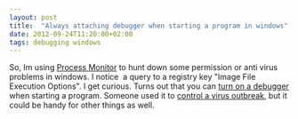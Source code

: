 ```yaml
---
layout: post
title:  "Always attaching debugger when starting a program in windows"
date: 2012-09-24T11:20:00+02:00
tags: debugging windows
---
```


So, Im using [Process Monitor](http://technet.microsoft.com/en-us/sysinternals/bb896645) to hunt down some permission or anti virus problems in windows. I notice  a query to a registry key "Image File Execution Options". I get curious. Turns out that you can [turn on a debugger](http://msdn.microsoft.com/en-us/library/windows/desktop/ff190925(v=vs.85).aspx) when starting a program. Someone used it to [control a virus outbreak](http://blogs.technet.com/b/marcelofartura/archive/2006/10/24/a-virus-infection-contolling-the-outbreak-tip.aspx), but it could be handy for other things as well.
